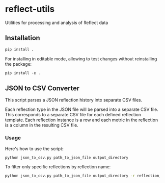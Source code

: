 # reflect-utils
Utilities for processing and analysis of Reflect data

## Installation

```python
pip install .
```

For installing in editable mode, allowing to test changes without reinstalling the package:

```python
pip install -e .
```

## JSON to CSV Converter

This script parses a JSON reflection history into separate CSV files.

Each reflection type in the JSON file will be parsed into a separate CSV file. This corresponds to a separate CSV file for each defined reflection template. Each reflection instance is a row and each metric in the reflection is a column in the resulting CSV file.

### Usage

Here's how to use the script:

```bash
python json_to_csv.py path_to_json_file output_directory
```

To filter only specific reflections by reflection name:

```bash
python json_to_csv.py path_to_json_file output_directory -r reflection_name1 reflection_name2 ...
```
